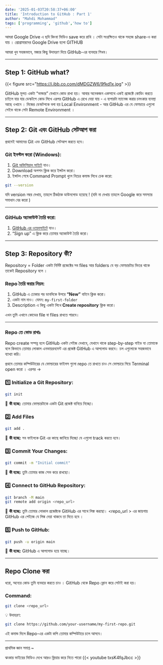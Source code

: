 ```yaml
---
date: '2025-01-03T20:58:37+06:00'
title: 'Introduction to GitHub : Part 1'
author: "Mahdi Mohammad"
tags: ['programming', 'github','how to']
---
```


আমরা Google Drive এ ছবি কিংবা ভিডিও  save  করে রাখি । সেটা সংরক্ষিতও থাকে সহজে share-ও করা যায় । প্রোগ্রামারদের Google Drive হলো GITHUB  

আমরা খুব সহজভাবে, মজার কিছু উদাহরণ দিয়ে GitHub-এর ব্যবহার শিখব।

---

##  Step 1: GitHub what?

{{< figure src="https://i.ibb.co.com/dMDGZW6/9fkd1x.jpg" >}} 

GitHub মূলত একটা “ভান্ডার” যেখানে কোড রাখা হয়।  আবার অনেকজন একসাথে একই প্রজেক্টে কোডিং করতে চাইলে যার যার ডেস্কটপে কোড লিখে এরপর GitHub এ রেখে দেয়া যায় - এ ব্যপারটা ম্যানেজ করার চমৎকার ব্যবস্থা আছে ওখানে । 
নিজের ডেস্কটপকে বলা হয় Local Environment - আর GitHub এর যে ফোল্ডারে এগুলো সেইভ থাকে সেটা Remote Environment । 


---

##  Step 2: Git এবং GitHub সেটআপ করা

প্রথমেই আমাদের Git এবং GitHub সেটআপ করতে হবে।

###  **Git ইনস্টল করো (Windows):**

1. [Git অফিশিয়াল সাইটে](https://git-scm.com/) যাও।
2. Download অপশন ক্লিক করে ইন্সটল করো।
3. ইন্সটল শেষে Command Prompt খুলে নিচের কমান্ড লিখে চেক করো:

```bash
git --version
```

যদি version নম্বর দেখায়, তাহলে ঠিকঠাক ডাউনলোড হয়েছে !  (যদি না দেখায় তাহলে Google করে সমস্যার সমাধান বের করো ) 

---

###  **GitHub অ্যাকাউন্ট তৈরি করো:**

1. [GitHub এর ওয়েবসাইটে](https://github.com/) যাও।
2. “Sign up” এ ক্লিক করে তোমার অ্যাকাউন্ট তৈরি করো।


---

##  **Step 3: Repository কী?**

Repository = Folder 
একটা নির্দিষ্ট প্রজেক্টের সব files আর folders যে বড় ফোল্ডারটার ভিতর থাকে তাকেই Repository বলে । 

### **Repo তৈরি করার নিয়ম:**

1. GitHub এ ঢোকার পর ডানদিকে উপরে **“New”** বাটনে ক্লিক করো।
2. একটা নাম দাও। যেমন: `my-first-folder` 
3. Description এ কিছু  একটা  লিখে **Create repository** ক্লিক করো।

এখন তুমি এখানে কোডের file বা files  রাখতে পারবে। 

---

### **Repo তে কোড রাখাঃ** 
Repo create সম্পন্ন হলে GitHub  একটা পেইজ দেখাবে, যেখানে থাকে  step-by-step গাইড যা তোমাকে বলে কিভাবে তোমার লোকাল এনভায়রনমেন্ট এর  প্রজেক্ট GitHub এ আপলোড করবে। চল এগুলোকে সহজভাবে ব্যাখ্যা করি।

প্রথমে তোমার কম্পিউটারের যে ফোল্ডারের ফাইলস গুলো repo তে রাখতে চাও সে ফোল্ডারে গিয়ে Terminal open করো । এরপর -> 

### 1️⃣ **Initialize a Git Repository:**
```bash
git init
```
🎩 **কী হচ্ছে:** তোমার ফোল্ডারটাকে একটা Git প্রজেক্ট বানিয়ে নিচ্ছো। 

### 2️⃣ **Add Files**
```bash
git add .
```
🎩 **কী হচ্ছে:** সব ফাইলকে Git এর কাছে জানিয়ে দিচ্ছো যে এগুলো track করতে হবে। 

### 3️⃣ **Commit Your Changes:**
```bash
git commit -m "Initial commit"
```
🎩 **কী হচ্ছে:** তুমি তোমার কাজ সেভ করে রাখছো। 

### 4️⃣ **Connect to GitHub Repository:**
```bash
git branch -M main
git remote add origin <repo_url>
```
🎩 **কী হচ্ছে:** তুমি তোমার লোকাল প্রজেক্টকে GitHub এর সাথে লিঙ্ক করছো। <repo_url > এর জায়গায় GitHub এর পেইজে যে লিঙ্ক দেয়া থাকবে তা দিতে হবে । 

### 5️⃣ **Push to GitHub:**
```bash
git push -u origin main
```
🎩 **কী হচ্ছে:** GitHub এ আপলোড হয়ে যাচ্ছে। 

---


## Repo Clone করা 

ধরো, অন্যের কোড তুমি ব্যবহার করতে চাও । GitHub থেকে Repo ক্লোন করে সেটাই করা হয়।

### **Command:**

```bash
git clone <repo_url>
```

💡 উদাহরণ:

```bash
git clone https://github.com/your-username/my-first-repo.git
```

এই কমান্ড দিলে Repo-এর একটা কপি তোমার কম্পিউটারে চলে আসবে।

---


প্রাথমিক জ্ঞান সমাপ্ত ~ 

ঝংকার ভাইয়ের ভিডিও দেখে আরও ক্লিয়ার করে নিতে  পারো 
{{< youtube txsK4fqJbcc >}} 







